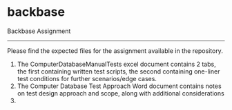 # backbase
Backbase Assignment

---------------------------------
Please find the expected files for the assignment available in the repository. 

1. The ComputerDatabaseManualTests excel document contains 2 tabs, the first containing written test scripts, the second containing one-liner test conditions for further scenarios/edge cases.
2. The Computer Database Test Approach Word document contains notes on test design approach and scope, along with additional considerations
3. 
